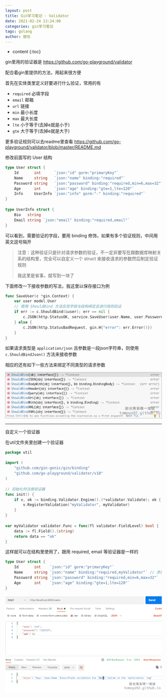 ```yaml
---
layout: post
title: Gin学习笔记 - Validator
date: 2021-02-24 13:24:00
categories: gin学习笔记
tags: golang
author: 朋也
---
```


* content
{:toc}

gin里用的验证器是 https://github.com/go-playground/validator

配合着gin里提供的方法，用起来很方便

首先在实体类里定义好要进行什么验证，常用的有

- `required` 必填字段
- `email` 邮箱
- `url` 链接
- `min` 最小长度
- `max` 最大长度
- `lte` 小于等于(去掉e就是小于)
- `gte` 大于等于(去掉e就是大于)

更多验证规则可以去readme里查看 https://github.com/go-playground/validator/blob/master/README.md

修改前面写的 User 结构

```go
type User struct {
    Id       int      `json:"id" gorm:"primaryKey"`
    Name     string   `json:"name" binding:"required"`
    Password string   `json:"password" binding:"required,min=6,max=32"`
    Age      int      `json:"age" binding:"gte=1,lte=120"`
    Info     UserInfo `json:"info" gorm:"-" binding:"required"`
}

type UserInfo struct {
    Bio   string
    Email string `json:"email" binding:"required,email"`
}
```

可以看到，需要验证的字段，要用 binding 修饰，如果有多个验证规则，中间用英文逗号隔开

> 注意：这种验证只是针对请求参数的验证，不一定非要写在跟数据库映射关系的结构里，完全可以自定义一个 struct 来接收请求的参数然后制定验证规则
>
> 我这里是省事，就写到一块了

下面修改一下接收参数的写法，我这里以保存接口为例

```go
func SaveUser(c *gin.Context) {
    var user model.User
    // 使用 ShouldBind 方法实现字段与结构绑定且进行规则验证
    if err := c.ShouldBind(&user); err == nil {
        c.JSON(http.StatusOK, service.SaveUser(user.Name, user.Password, user.Age))
    } else {
        c.JSON(http.StatusBadRequest, gin.H{"error": err.Error()})
    }
}
```

如果请求类型是 `application/json` 且参数是一段json字符串，则使用 `c.ShouldBindJson()` 方法来接收参数

相应的还有如下一些方法来绑定不同类型的请求参数

![](/assets/2021-02-24-14-43-52.png)

-----

自定义一个验证器

在util文件夹里创建一个验证器

```go
package util

import (
    "github.com/gin-gonic/gin/binding"
    "github.com/go-playground/validator/v10"
)

// 初始化时注册验证器
func init() {
    if v, ok := binding.Validator.Engine().(*validator.Validate); ok {
        v.RegisterValidation("myValidator", myValidator)
    }
}

var myValidator validator.Func = func(fl validator.FieldLevel) bool {
    data := fl.Field().(string)
    return data == "ok"
}
```

这样就可以在结构里使用了，跟用 required, email 等验证器是一样的

```go
type User struct {
    Id       int    `json:"id" gorm:"primaryKey"`
    Name     string `json:"name" binding:"required,myValidator"` // 添加一个自定义的验证器，验证传的name值是否为ok，不为ok时就报错
    Password string `json:"password" binding:"required,min=6,max=32"`
    Age      int    `json:"age" binding:"gte=1,lte=120"`
}
```

![](/assets/2021-02-24-14-57-55.png)
